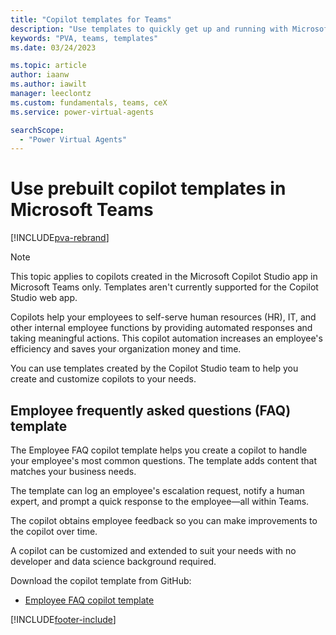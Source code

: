 ```yaml
---
title: "Copilot templates for Teams"
description: "Use templates to quickly get up and running with Microsoft Copilot Studio copilots in Microsoft Teams."
keywords: "PVA, teams, templates"
ms.date: 03/24/2023

ms.topic: article
author: iaanw
ms.author: iawilt
manager: leeclontz
ms.custom: fundamentals, teams, ceX
ms.service: power-virtual-agents

searchScope:
  - "Power Virtual Agents"
---
```


# Use prebuilt copilot templates in Microsoft Teams

[!INCLUDE[pva-rebrand](includes/pva-rebrand.md)]

> [!NOTE]
> This topic applies to copilots created in the Microsoft Copilot Studio app in Microsoft Teams only. Templates aren't currently supported for the Copilot Studio web app.

Copilots help your employees to self-serve human resources (HR), IT, and other internal employee functions by providing automated responses and taking meaningful actions. This copilot automation increases an employee's efficiency and saves your organization money and time.

You can use templates created by the Copilot Studio team to help you create and customize copilots to your needs.

## Employee frequently asked questions (FAQ) template

The Employee FAQ copilot template helps you create a copilot to handle your employee's most common questions. The template adds content that matches your business needs.

The template can log an employee's escalation request, notify a human expert, and prompt a quick response to the employee—all within Teams.

The copilot obtains employee feedback so you can make improvements to the copilot over time.

A copilot can be customized and extended to suit your needs with no developer and data science background required.

Download the copilot template from GitHub:

- [Employee FAQ copilot template](https://github.com/microsoft/PowerVirtualAgentsSamples/tree/master/Templates/Employee%20FAQ)

[!INCLUDE[footer-include](includes/footer-banner.md)]
